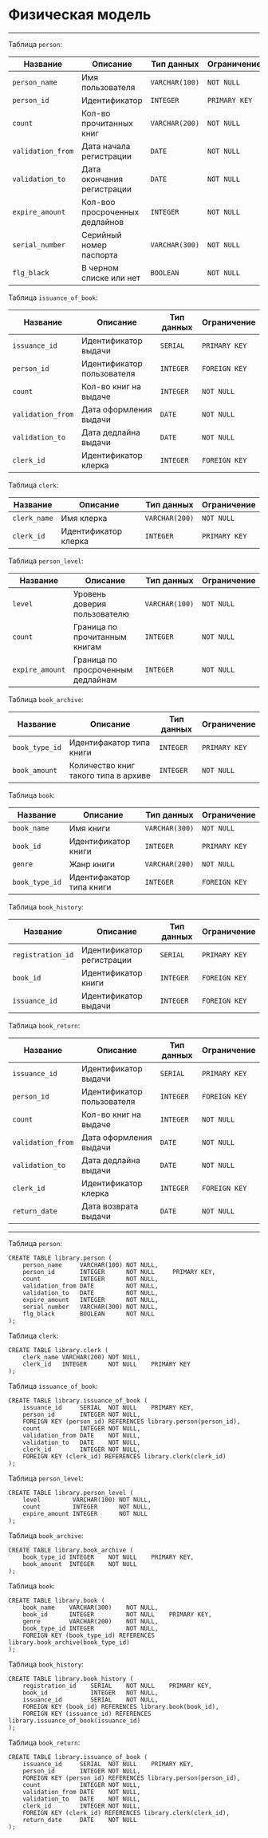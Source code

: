 # Физическая модель

---

Таблица `person`:

| Название          | Описание                       | Тип данных     | Ограничение   |
|-------------------|--------------------------------|----------------|---------------|
| `person_name`     | Имя пользователя               | `VARCHAR(100)` | `NOT NULL`    |
| `person_id`       | Идентификатор                  | `INTEGER`      | `PRIMARY KEY` |
| `count`           | Кол-во прочитанных книг        | `VARCHAR(200)` | `NOT NULL`    |
| `validation_from` | Дата начала регистрации        | `DATE`         | `NOT NULL`    |
| `validation_to`   | Дата окончания регистрации     | `DATE`         | `NOT NULL`    |
| `expire_amount`   | Кол-воо просроченных дедлайнов | `INTEGER`      | `NOT NULL`    |
| `serial_number`   | Серийный номер паспорта        | `VARCHAR(300)` | `NOT NULL`    |
| `flg_black`       | В черном списке или нет        | `BOOLEAN`      | `NOT NULL`    |

Таблица `issuance_of_book`:

| Название          | Описание                   | Тип данных | Ограничение   |
|-------------------|----------------------------|------------|---------------|
| `issuance_id`     | Идентификатор выдачи       | `SERIAL`   | `PRIMARY KEY` |
| `person_id`       | Идентификатор пользователя | `INTEGER`  | `FOREIGN KEY` |
| `count`           | Кол-во книг на выдаче      | `INTEGER`  | `NOT NULL`    |
| `validation_from` | Дата оформления выдачи     | `DATE`     | `NOT NULL`    |
| `validation_to`   | Дата дедлайна выдачи       | `DATE`     | `NOT NULL`    |
| `clerk_id`        | Идентификатор клерка       | `INTEGER`  | `FOREIGN KEY` |

Таблица `clerk`:

| Название          | Описание                | Тип данных     | Ограничение   |
|-------------------|-------------------------|----------------|---------------|
| `clerk_name`      | Имя клерка              | `VARCHAR(200)` | `NOT NULL`    |
| `clerk_id`        | Идентификатор клерка    | `INTEGER`      | `PRIMARY KEY` |

Таблица `person_level`:

| Название          | Описание                          | Тип данных     | Ограничение   |
|-------------------|-----------------------------------|----------------|---------------|
| `level`           | Уровень доверия пользователю      | `VARCHAR(100)` | `NOT NULL`    |
| `count`           | Граница по прочитанным книгам     | `INTEGER`      | `NOT NULL`    |
| `expire_amount`   | Граница по просроченным дедлайнам | `INTEGER`      | `NOT NULL`    |

Таблица `book_archive`:

| Название          | Описание                             | Тип данных     | Ограничение   |
|-------------------|--------------------------------------|----------------|---------------|
| `book_type_id`    | Идентифакатор типа книги             | `INTEGER`      | `PRIMARY KEY` |
| `book_amount`     | Количество книг такого типа в архиве | `INTEGER`      | `NOT NULL`    |

Таблица `book`:

| Название          | Описание                 | Тип данных     | Ограничение   |
|-------------------|--------------------------|----------------|---------------|
| `book_name`       | Имя книги                | `VARCHAR(300)` | `NOT NULL`    |
| `book_id`         | Идентификатор книги      | `INTEGER`      | `PRIMARY KEY` |
| `genre`           | Жанр книги               | `VARCHAR(200)` | `NOT NULL`    |
| `book_type_id`    | Идентифакатор типа книги | `INTEGER`      | `FOREIGN KEY` |

Таблица `book_history`:

| Название          | Описание                  | Тип данных     | Ограничение   |
|-------------------|---------------------------|----------------|---------------|
| `registration_id` | Идентификатор регистрации | `SERIAL`       | `PRIMARY KEY` |
| `book_id`         | Идентификатор книги       | `INTEGER`      | `FOREIGN KEY` |
| `issuance_id`     | Идентификатор выдачи      | `INTEGER`      | `FOREIGN KEY` |

Таблица `book_return`:

| Название          | Описание                   | Тип данных | Ограничение   |
|-------------------|----------------------------|------------|---------------|
| `issuance_id`     | Идентификатор выдачи       | `SERIAL`   | `PRIMARY KEY` |
| `person_id`       | Идентификатор пользователя | `INTEGER`  | `FOREIGN KEY` |
| `count`           | Кол-во книг на выдаче      | `INTEGER`  | `NOT NULL`    |
| `validation_from` | Дата оформления выдачи     | `DATE`     | `NOT NULL`    |
| `validation_to`   | Дата дедлайна выдачи       | `DATE`     | `NOT NULL`    |
| `clerk_id`        | Идентификатор клерка       | `INTEGER`  | `FOREIGN KEY` |
| `return_date`     | Дата возврата выдачи       | `DATE`     | `NOT NULL`    |

---
Таблица `person`:
```postgresql
CREATE TABLE library.person (
	person_name     VARCHAR(100) NOT NULL,
	person_id       INTEGER      NOT NULL     PRIMARY KEY,
	count           INTEGER      NOT NULL,
	validation_from DATE         NOT NULL,
	validation_to   DATE         NOT NULL,
	expire_amount   INTEGER      NOT NULL,
	serial_number   VARCHAR(300) NOT NULL,
	flg_black       BOOLEAN      NOT NULL
);
```
Таблица `clerk`:
```postgresql
CREATE TABLE library.clerk (
	clerk_name VARCHAR(200) NOT NULL,
	clerk_id   INTEGER      NOT NULL    PRIMARY KEY
);
```
Таблица `issuance_of_book`:
```postgresql
CREATE TABLE library.issuance_of_book (
	issuance_id     SERIAL  NOT NULL    PRIMARY KEY,
	person_id       INTEGER NOT NULL,
	FOREIGN KEY (person_id) REFERENCES library.person(person_id),
	count           INTEGER NOT NULL,
	validation_from DATE    NOT NULL,
	validation_to   DATE    NOT NULL,
	clerk_id        INTEGER NOT NULL,
	FOREIGN KEY (clerk_id) REFERENCES library.clerk(clerk_id)
);
```
Таблица `person_level`:
```postgresql
CREATE TABLE library.person_level (
	level         VARCHAR(100) NOT NULL,
	count         INTEGER      NOT NULL,
	expire_amount INTEGER      NOT NULL
);
```
Таблица `book_archive`:
```postgresql
CREATE TABLE library.book_archive (
	book_type_id INTEGER    NOT NULL    PRIMARY KEY,
	book_amount  INTEGER    NOT NULL
);
```
Таблица `book`:
```postgresql
CREATE TABLE library.book (
	book_name    VARCHAR(300)    NOT NULL,
	book_id      INTEGER         NOT NULL    PRIMARY KEY,
	genre        VARCHAR(200)    NOT NULL,
	book_type_id INTEGER         NOT NULL,
	FOREIGN KEY (book_type_id) REFERENCES library.book_archive(book_type_id)
);
```
Таблица `book_history`:
```postgresql
CREATE TABLE library.book_history (
	registration_id    SERIAL    NOT NULL    PRIMARY KEY,
	book_id            INTEGER   NOT NULL,
	issuance_id        SERIAL    NOT NULL,
	FOREIGN KEY (book_id) REFERENCES library.book(book_id),
	FOREIGN KEY (issuance_id) REFERENCES library.issuance_of_book(issuance_id)
);
```
Таблица `book_return`:
```postgresql
CREATE TABLE library.issuance_of_book (
	issuance_id     SERIAL  NOT NULL    PRIMARY KEY,
	person_id       INTEGER NOT NULL,
	FOREIGN KEY (person_id) REFERENCES library.person(person_id),
	count           INTEGER NOT NULL,
	validation_from DATE    NOT NULL,
	validation_to   DATE    NOT NULL,
	clerk_id        INTEGER NOT NULL,
	FOREIGN KEY (clerk_id) REFERENCES library.clerk(clerk_id),
	return_date     DATE    NOT NULL
);
```
